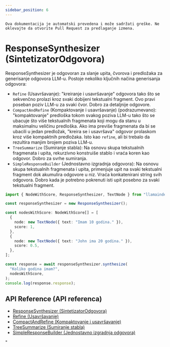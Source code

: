 ```yaml
---
sidebar_position: 6
---
```


`Ova dokumentacija je automatski prevedena i može sadržati greške. Ne oklevajte da otvorite Pull Request za predlaganje izmena.`

# ResponseSynthesizer (SintetizatorOdgovora)

ResponseSynthesizer je odgovoran za slanje upita, čvorova i predložaka za generisanje odgovora LLM-u. Postoje nekoliko ključnih načina generisanja odgovora:

- `Refine` (Usavršavanje): "kreiranje i usavršavanje" odgovora tako što se sekvenčno prolazi kroz svaki dobijeni tekstualni fragment. Ovo pravi poseban poziv LLM-u za svaki čvor. Dobro za detaljnije odgovore.
- `CompactAndRefine` (Kompaktovanje i usavršavanje) (podrazumevano): "kompaktovanje" predloška tokom svakog poziva LLM-u tako što se ubacuje što više tekstualnih fragmenata koji mogu da stanu u maksimalnu veličinu predloška. Ako ima previše fragmenata da bi se ubacili u jedan predložak, "kreira se i usavršava" odgovor prolaskom kroz više kompaktnih predložaka. Isto kao `refine`, ali bi trebalo da rezultira manjim brojem poziva LLM-u.
- `TreeSummarize` (Sumiranje stabla): Na osnovu skupa tekstualnih fragmenata i upita, rekurzivno konstruiše stablo i vraća koren kao odgovor. Dobro za svrhe sumiranja.
- `SimpleResponseBuilder` (Jednostavno izgradnja odgovora): Na osnovu skupa tekstualnih fragmenata i upita, primenjuje upit na svaki tekstualni fragment dok akumulira odgovore u niz. Vraća konkatenirani string svih odgovora. Dobro kada je potrebno pokrenuti isti upit posebno za svaki tekstualni fragment.

```typescript
import { NodeWithScore, ResponseSynthesizer, TextNode } from "llamaindex";

const responseSynthesizer = new ResponseSynthesizer();

const nodesWithScore: NodeWithScore[] = [
  {
    node: new TextNode({ text: "Imam 10 godina." }),
    score: 1,
  },
  {
    node: new TextNode({ text: "John ima 20 godina." }),
    score: 0.5,
  },
];

const response = await responseSynthesizer.synthesize(
  "Koliko godina imam?",
  nodesWithScore,
);
console.log(response.response);
```

## API Reference (API referenca)

- [ResponseSynthesizer (SintetizatorOdgovora)](../../api/classes/ResponseSynthesizer.md)
- [Refine (Usavršavanje)](../../api/classes/Refine.md)
- [CompactAndRefine (Kompaktovanje i usavršavanje)](../../api/classes/CompactAndRefine.md)
- [TreeSummarize (Sumiranje stabla)](../../api/classes/TreeSummarize.md)
- [SimpleResponseBuilder (Jednostavno izgradnja odgovora)](../../api/classes/SimpleResponseBuilder.md)

"
